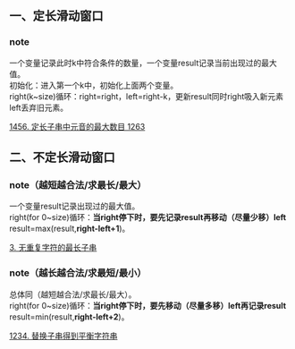 ## 一、定长滑动窗口

### note
一个变量记录此时k中符合条件的数量，一个变量result记录当前出现过的最大值。  
初始化：进入第一个k中，初始化上面两个变量。  
right(k~size)循环：right=right，left=right-k，更新result同时right吸入新元素left丢弃旧元素。     

[1456. 定长子串中元音的最大数目 1263](https://leetcode.cn/problems/maximum-number-of-vowels-in-a-substring-of-given-length/description/)

## 二、不定长滑动窗口

### note（越短越合法/求最长/最大）
一个变量result记录出现过的最大值。  
right(for 0~size)循环：**当right停下时，要先记录result再移动（尽量少移）left** result=max(result,**right-left+1**)。   

[3. 无重复字符的最长子串](https://leetcode.cn/problems/longest-substring-without-repeating-characters/)

### note（越长越合法/求最短/最小）
总体同（越短越合法/求最长/最大）。      
right(for 0~size)循环：**当right停下时，要先移动（尽量多移）left再记录result** result=min(result,**right-left+2**)。      

[1234. 替换子串得到平衡字符串](https://leetcode.cn/problems/replace-the-substring-for-balanced-string/)
